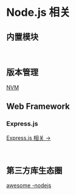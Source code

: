 # Node.js 相关

## 内置模块

<br/>

## 版本管理

[NVM](./Basic/NVM.md)

## Web Framework

### Express.js

[Express.js 相关 →](./Expressjs/README.md)

<br/>

## 第三方库生态圈

[awesome -nodejs](https://github.com/sindresorhus/awesome-nodejs)
